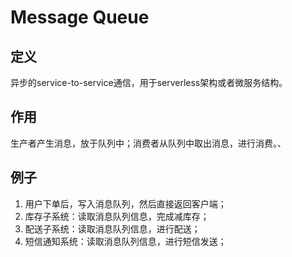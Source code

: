 # Message Queue
## 定义
异步的service-to-service通信，用于serverless架构或者微服务结构。



## 作用
生产者产生消息，放于队列中；消费者从队列中取出消息，进行消费。、



## 例子

1. 用户下单后，写入消息队列，然后直接返回客户端；
2. 库存子系统：读取消息队列信息，完成减库存；
3. 配送子系统：读取消息队列信息，进行配送；
4. 短信通知系统：读取消息队列信息，进行短信发送；

